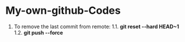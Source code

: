 # My-own-github-Codes

1. To remove the last commit from remote:
1.1. **git reset --hard HEAD~1** <br>
1.2. **git push --force**
